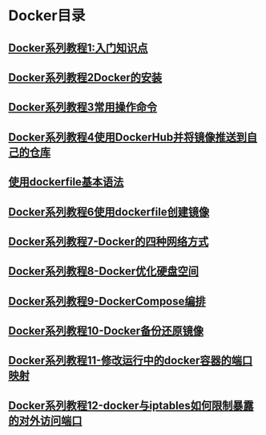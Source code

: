 # Docker目录

## [Docker系列教程1:入门知识点](Docker系列教程1入门知识点.md)

## [Docker系列教程2Docker的安装](Docker系列教程2Docker的安装.md)

## [Docker系列教程3常用操作命令](Docker系列教程3常用操作命令.md)

## [Docker系列教程4使用DockerHub并将镜像推送到自己的仓库](Docker系列教程4-使用DockerHub并将镜像推送到自有仓库.md)

## [使用dockerfile基本语法](Docker系列教程5-使用dockerfile基本语法.md)

## [Docker系列教程6使用dockerfile创建镜像](Docker系列教程6-使用dockerfile创建镜像.md)

## [Docker系列教程7-Docker的四种网络方式](Docker系列教程7-Docker的四种网络方式.md)

## [Docker系列教程8-Docker优化硬盘空间](Docker系列教程8-Docker优化硬盘空间.md)

## [Docker系列教程9-DockerCompose编排](Docker系列教程9-DockerCompose编排.md)

## [Docker系列教程10-Docker备份还原镜像](Docker系列教程10-Docker-备份还原镜像.md)

## [Docker系列教程11-修改运行中的docker容器的端口映射](Docker系列教程11-修改运行中的docker容器的端口映射.md)

## [Docker系列教程12-docker与iptables如何限制暴露的对外访问端口](Docker系列教程12-docker与iptables如何限制暴露的对外访问端口.md)





